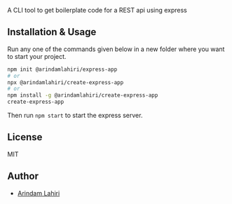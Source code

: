 A CLI tool to get boilerplate code for a REST api using express

## Installation & Usage

Run any one of the commands given below in a new folder where you want to start your project.

```bash
npm init @arindamlahiri/express-app
# or
npx @arindamlahiri/create-express-app
# or
npm install -g @arindamlahiri/create-express-app
create-express-app
```
Then run `npm start` to start the express server.

## License

MIT

## Author

- [Arindam Lahiri](https://www.github.com/arindamlahiri)